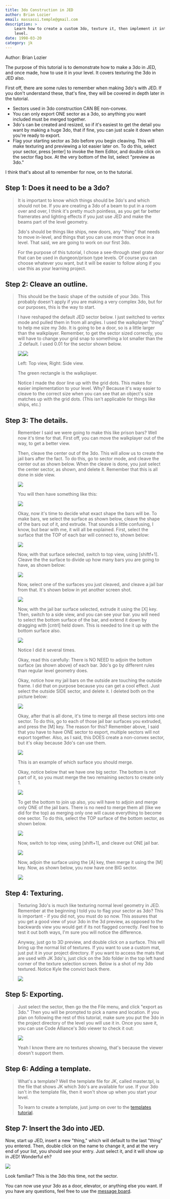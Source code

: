 ```yaml
---
title: 3do Construction in JED
author: Brian Lozier
email: massassi.temple@gmail.com
description: >
    Learn how to create a custom 3do, texture it, then implement it into your 
    level.
date: 1998-03-20
category: jk
---
```


Author: Brian Lozier  

The purpose of this tutorial is to demonstrate how to make a 3do in JED,
and once made, how to use it in your level. It covers texturing the 3do
in JED also.

First off, there are some rules to remember when making 3do's with JED.
If you don't understand these, that's fine, they will be covered in
depth later in the tutorial.

  - Sectors used in 3do construction CAN BE non-convex.
  - You can only export ONE sector as a 3do, so anything you want
    included must be merged together.
  - 3do's can be created and resized, so if it's easiest to get the
    detail you want by making a huge 3do, that if fine, you can just
    scale it down when you're ready to export.
  - Flag your starting sector as 3do before you begin cleaving. This
    will make texturing and previewing a lot easier later on. To do
    this, select your sector, press \[enter\] to invoke the Item Editor,
    and double click on the sector flag box. At the very bottom of the
    list, select "preview as 3do."

I think that's about all to remember for now, on to the tutorial.

## Step 1: Does it need to be a 3do?

> It is important to know which things should be 3do's and which should
> not be. If you are creating a 3do of a beam to put in a room over and
> over, I think it's pretty much pointless, as you get far better
> framerates and lighting effects if you just use JED and make the beams
> part of the level geometry.  
>   
> 3do's should be things like ships, new doors, any "thing" that needs
> to move in-level, and things that you can use more than once in a
> level. That said, we are going to work on our first 3do.  
>   
> For the purpose of this tutorial, I chose a see-through steel grate
> door that can be used in dungeon/prison type levels. Of course you can
> choose whatever you want, but it will be easier to follow along if you
> use this as your learning project.

## Step 2: Cleave an outline.

> This should be the basic shape of the outside of your 3do. This
> probably doesn't apply if you are making a very complex 3do, but for
> our purposes, this is the way to start.  
>   
> I have reshaped the default JED sector below. I just switched to
> vertex mode and pulled them in from all angles. I used the walkplayer
> "thing" to help me size my 3do. It is going to be a door, so is a
> little larger than the walkplayer. Remember, to get the sector sized
> correctly, you will have to change your grid snap to something a lot
> smaller than the .2 default. I used 0.01 for the sector shown below.  
>   
> 
> ![](1.GIF)![](2.GIF)
> 
> Left: Top view, Right: Side view.
> 
> The green rectangle is the walkplayer.
> 
>   
>   
> Notice I made the door line up with the grid dots. This makes for
> easier implementation to your level. Why? Because it's way easier to
> cleave to the correct size when you can see that an object's size
> matches up with the grid dots. (This isn't applicable for things like
> ships, etc.)

## Step 3: The details.

> Remember I said we were going to make this like prison bars? Well now
> it's time for that. First off, you can move the walkplayer out of the
> way, to get a better view.  
>   
> Then, cleave the center out of the 3do. This will allow us to create
> the jail bars after the fact. To do this, go to sector mode, and
> cleave the center out as shown below. When the cleave is done, you
> just select the center sector, as shown, and delete it. Remember that
> this is all done in side view.  
>   
> 
> ![](3.GIF)
> 
>   
>   
> You will then have something like this:  
>   
> 
> ![](4.GIF)
> 
>   
>   
> Okay, now it's time to decide what exact shape the bars will be. To
> make bars, we select the surface as shown below, cleave the shape of
> the bars out of it, and extrude. That sounds a little confusing, I
> know, but bear with me, it will all be explained. First, select the
> surface that the TOP of each bar will connect to, shown below:  
>   
> 
> ![](5.GIF)
> 
>   
>   
> Now, with that surface selected, switch to top view, using
> \[shiftf+1\]. Cleave the the surface to divide up how many bars you
> are going to have, as shown below:  
>   
> 
> ![](6.GIF)
> 
>   
>   
> Now, select one of the surfaces you just cleaved, and cleave a jail
> bar from that. It's shown below in yet another screen shot.  
>   
> 
> ![](7.GIF)
> 
>   
>   
> Now, with the jail bar surface selected, extrude it using the \[X\]
> key. Then, switch to a side view, and you can see your bar. you will
> need to select the bottom surface of the bar, and extend it down by
> dragging with \[cntrl\] held down. This is needed to line it up with
> the bottom surface also.  
>   
> 
> ![](8.GIF)
> 
> Notice I did it several times.
> 
>   
>   
> Okay, read this carefully: There is NO NEED to adjoin the bottom
> surface (as shown above) of each bar. 3do's go by different rules than
> regular level geometry does.  
>   
> Okay, notice how my jail bars on the outside are touching the outside
> frame. I did that on purpose because you can get a cool effect. Just
> select the outside SIDE sector, and delete it. I deleted both on the
> picture below:  
>   
> 
> ![](9.GIF)
> 
>   
>   
> Okay, after that is all done, it's time to merge all these sectors
> into one sector. To do this, go to each of those jail bar surfaces you
> extruded, and press the \[M\] key. The reason for this? Remember
> above, I said that you have to have ONE sector to export, multiple
> sectors will not export together. Also, as I said, this DOES create a
> non-convex sector, but it's okay because 3do's can use them.  
>   
> 
> ![](10.GIF)
> 
> This is an example of which surface you should merge.  
>   
> Okay, notice below that we have one big sector. The bottom is not part
> of it, so you must merge the two remaining sectors to create only 1.  
>   
> 
> ![](11.GIF)
> 
>   
>   
> To get the bottom to join up also, you will have to adjoin and merge
> only ONE of the jail bars. There is no need to merge them all (like we
> did for the top) as merging only one will cause everything to become
> one sector. To do this, select the TOP surface of the bottom sector,
> as shown below.  
>   
> 
> ![](12.GIF)
> 
>   
>   
> Now, switch to top view, using \[shift+1\], and cleave out ONE jail
> bar.  
>   
> 
> ![](13.GIF)
> 
>   
>   
> Now, adjoin the surface using the \[A\] key, then merge it using the
> \[M\] key. Now, as shown below, you now have one BIG sector.  
>   
> 
> ![](14.GIF)

## Step 4: Texturing.

> Texturing 3do's is much like texturing normal level geometry in JED.
> Remember at the beginning I told you to flag your sector as 3do? This
> is important - if you did not, you must do so now. This assures that
> you get a good view of your 3do in the 3d preview, as opposed to the
> backwards view you would get if its not flagged correctly. Feel free
> to test it out both ways, I'm sure you will notice the difference.  
>   
> Anyway, just go to 3D preview, and double click on a surface. This
> will bring up the normal list of textures. If you want to use a custom
> mat, just put it in your project directory. If you want to access the
> mats that are used with JK 3do's, just click on the 3do folder in the
> top left hand corner of the texture selection screen. Below is a shot
> of my 3do textured. Notice Kyle the convict back there.  
>   
> 
> ![](15.GIF)

## Step 5: Exporting.

> Just select the sector, then go the the
> File menu, and click "export as 3do."
> Then you will be prompted to pick a name and location. If you plan on
> following the rest of this tutorial, make sure you put the 3do in the
> project directory of the level you will use it in. Once you save it,
> you can use Code Alliance's 3do viewer to check it out:  
>   
> 
> ![](16.GIF)
> 
>   
>   
> Yeah I know there are no textures showing, that's because the viewer
> doesn't support them.

## Step 6: Adding a template.

> What's a template? Well the template file for JK, called master.tpl,
> is the file that shows JK which 3do's are available for use. If your
> 3do isn't in the template file, then it won't show up when you start
> your level.  
>   
> To learn to create a template, just jump on over to the [templates
> tutorial](/tutorials/templates/).

## Step 7: Insert the 3do into JED.  
  
Now, start up JED, insert a new "thing," which will default to the last
"thing" you entered. Then, double click on the name to change it, and at
the very end of your list, you should see your entry. Just select it,
and it will show up in JED\! Wonderful eh?  
  

![](17.GIF)

Look familiar? This is the 3do this time, not the sector.

You can now use your 3do as a door, elevator, or anything else you want.
If you have any questions, feel free to use the [message
board](http://forums.massassi.net/).


